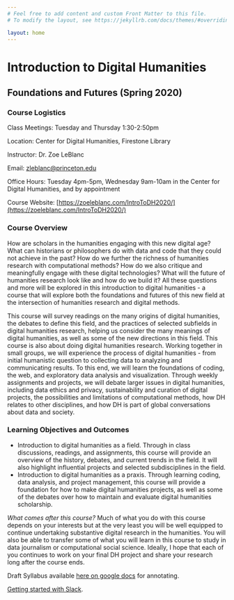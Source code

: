 ```yaml
---
# Feel free to add content and custom Front Matter to this file.
# To modify the layout, see https://jekyllrb.com/docs/themes/#overriding-theme-defaults

layout: home
---
```

# Introduction to Digital Humanities

## Foundations and Futures (Spring 2020)

### Course Logistics

Class Meetings: Tuesday and Thursday 1:30-2:50pm

Location: Center for Digital Humanities, Firestone Library

Instructor: Dr. Zoe LeBlanc

Email: zleblanc@princeton.edu

Office Hours: Tuesday 4pm-5pm, Wednesday 9am-10am in the Center for Digital Humanities, and by appointment

Course Website: [https://zoeleblanc.com/IntroToDH2020/](https://zoeleblanc.com/IntroToDH2020/)

### Course Overview

How are scholars in the humanities engaging with this new digital age? What can historians or philosophers do with data and code that they could not achieve in the past? How do we further the richness of humanities research with computational methods? How do we also critique and meaningfully engage with these digital technologies? What will the future of humanities research look like and how do we build it? All these questions and more will be explored in this introduction to digital humanities - a course that will explore both the foundations and futures of this new field at the intersection of humanities research and digital methods.

This course will survey readings on the many origins of digital humanities, the debates to define this field, and the practices of selected subfields in digital humanities research, helping us consider the many meanings of digital humanities, as well as some of the new directions in this field. This course is also about doing digital humanities research. Working together in small groups, we will experience the process of digital humanities - from initial humanistic question to collecting data to analyzing and communicating results. To this end, we will learn the foundations of coding, the web, and exploratory data analysis and visualization. Through weekly assignments and projects, we will debate larger issues in digital humanities, including data ethics and privacy, sustainability and curation of digital projects, the possibilities and limitations of computational methods, how DH relates to other disciplines, and how DH is part of global conversations about data and society.

### Learning Objectives and Outcomes

- Introduction to digital humanities as a field. Through in class discussions, readings, and assignments, this course will provide an overview of the history, debates, and current trends in the field. It will also highlight influential projects and selected subdisciplines in the field.
- Introduction to digital humanities as a praxis. Through learning coding, data analysis, and project management, this course will provide a foundation for how to make digital humanities projects, as well as some of the debates over how to maintain and evaluate digital humanities scholarship.
  
_What comes after this course?_
Much of what you do with this course depends on your interests but at the very least you will be well equipped to continue undertaking substantive digital research in the humanities. You will also be able to transfer some of what you will learn in this course to study in data journalism or computational social science. Ideally, I hope that each of you continues to work on your final DH project and share your research long after the course ends.

Draft Syllabus available [here on google docs](https://drive.google.com/file/d/18A1O5UeUjJZEXZT5o2qbHJirEs-PhDcd/view?usp=sharing) for annotating.

[Getting started with Slack](https://slack.com/help/articles/218080037).